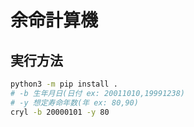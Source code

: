 # 余命計算機

## 実行方法

```sh
python3 -m pip install .
# -b 生年月日(日付 ex: 20011010,19991238)
# -y 想定寿命年数(年 ex: 80,90)
cryl -b 20000101 -y 80
```